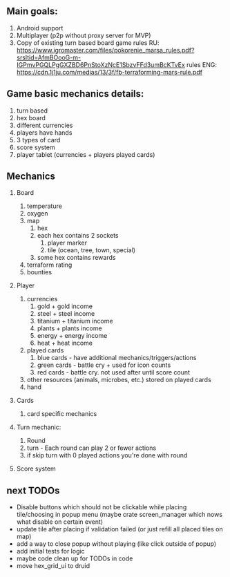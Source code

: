 ## Main goals:
1. Android support
2. Multiplayer (p2p without proxy server for MVP)
3. Copy of existing turn based board game
    rules RU: https://www.igromaster.com/files/pokorenie_marsa_rules.pdf?srsltid=AfmBOooG-m-IGPmvPGQLPgGXZBD6PnStoXzNcE1SbzvFFd3umBcKTvEx
    rules ENG: https://cdn.1j1ju.com/medias/13/3f/fb-terraforming-mars-rule.pdf



## Game basic mechanics details: 
1. turn based
2. hex board
3. different currencies
4. players have hands
5. 3 types of card
6. score system
7. player tablet (currencies + players played cards) 


## Mechanics
1. Board
    1. temperature
    2. oxygen
    3. map
        1. hex
        2. each hex contains 2 sockets
            1. player marker
            2. tile (ocean, tree, town, special)
        3. some hex contains rewards
    4. terraform rating
    5. bounties

2. Player
    1. currencies
        1. gold + gold income
        2. steel + steel income
        3. titanium + titanium income
        4. plants + plants income
        5. energy + energy income
        6. heat + heat income
    2. played cards
        1. blue cards - have additional mechanics/triggers/actions
        2. green cards - battle cry + used for icon counts
        3. red cards - battle cry. not used after until score count
    3. other resources (animals, microbes, etc.) stored on played cards
    4. hand

3. Cards
    1. card specific mechanics

4. Turn mechanic:
    1. Round 
    2. turn - Each round can play 2 or fewer actions
    3. if skip turn with 0 played actions you're done with round
5. Score system

## next TODOs
- Disable buttons which should not be clickable while placing tile/choosing in popup menu (maybe crate screen_manager which nows what disable on certain event)
- update tile after placing if validation failed (or just refill all placed tiles on map)
- add a way to close popup without playing (like click outside of popup)
- add initial tests for logic
- maybe code clean up for TODOs in code
- move hex_grid_ui to druid